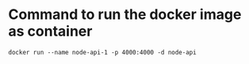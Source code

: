 # Command to run the docker image as container
``` docker run --name node-api-1 -p 4000:4000 -d node-api ```